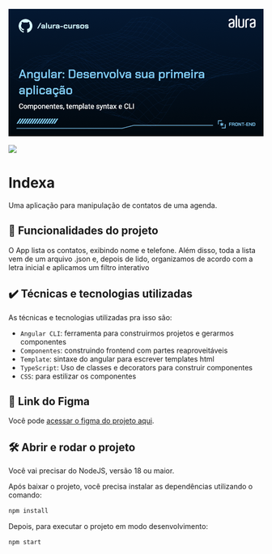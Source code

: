 
![Descricao da sua imagem](./thumbnail.png)

![](https://img.shields.io/github/license/alura-cursos/android-com-kotlin-personalizando-ui)

# Indexa

Uma aplicação para manipulação de contatos de uma agenda.

## 🔨 Funcionalidades do projeto

O App lista os contatos, exibindo nome e telefone. Além disso, toda a lista vem de um arquivo .json e, depois de lido, organizamos de acordo com a letra inicial e aplicamos um filtro interativo

## ✔️ Técnicas e tecnologias utilizadas

As técnicas e tecnologias utilizadas pra isso são:

- `Angular CLI`: ferramenta para construirmos projetos e gerarmos componentes
- `Componentes`: construindo frontend com partes reaproveitáveis
- `Template`: sintaxe do angular para escrever templates html
- `TypeScript`: Uso de classes e decorators para construir componentes
- `CSS`: para estilizar os componentes

## 📁 Link do Figma

Você pode [acessar o figma do projeto aqui](https://www.figma.com/file/T6oG5DMCIAzQO2FVMjxNmK/Indexa-%7C-Angular---Primeiros-Passos?type=design&node-id=56%3A151029&mode=dev).

## 🛠️ Abrir e rodar o projeto

Você vai precisar do NodeJS, versão 18 ou maior.

Após baixar o projeto, você precisa instalar as dependências utilizando o comando:

```bash
npm install
```

Depois, para executar o projeto em modo desenvolvimento:

```bash
npm start
```
